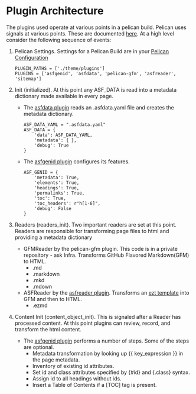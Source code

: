 # Plugin Architecture

The plugins used operate at various points in a pelican build.
Pelican uses signals at various points. These are documented [here](https://docs.getpelican.com/en/latest/plugins.html#list-of-signals).
At a high level consider the following sequence of events:

1. Pelican Settings. Settings for a Pelican Build are in your [Pelican Configuration](../../pelicanconf.py)
    ~~~~
    PLUGIN_PATHS = ['./theme/plugins']
    PLUGINS = ['asfgenid', 'asfdata', 'pelican-gfm', 'asfreader', 'sitemap']
    ~~~~

2. Init (initialized). At this point any ASF_DATA is read into a metadata dictionary made available in every page.

    - The [asfdata plugin](./asfdata.py) reads an .asfdata.yaml file and creates the metadata dictionary.
        ~~~~
        ASF_DATA_YAML = ".asfdata.yaml"
        ASF_DATA = {
            'data': ASF_DATA_YAML,
            'metadata': { },
            'debug': True
        }
        ~~~~
    - The [asfgenid plugin](./asfgenid.py) configures its features.
        ~~~~
        ASF_GENID = {
            'metadata': True,
            'elements': True,
            'headings': True,
            'permalinks': True,
            'toc': True,
            'toc_headers': r"h[1-6]",
            'debug': False
        }
        ~~~~    
3. Readers (readers_init). Two important readers are set at this point. Readers are responsible for transforming page files to html and
    providing a metadata dictionary
    - GFMReader by the pelican-gfm plugin. This code is in a private repository - ask Infra. Transforms GitHub Flavored Markdown(GFM) to HTML.
        * .md
        * .markdown
        * .mkd
        * .mdown
    - ASFReader by the [asfreader plugin](./asfreader.py). Transforms an [ezt template](https://github.com/gstein/ezt) into GFM and then to HTML.
        * .ezmd
4. Content Init (content_object_init). This is signaled after a Reader has processed content.
    At this point plugins can review, record, and transform the html content.
    - The [asfgenid plugin](./asfgenid.py) performs a number of steps. Some of the steps are optional.
        * Metadata transformation by looking up {{ key_expression }} in the page metadata.
        * Inventory of existing id attributes.
        * Set id and class attributes specified by {#id} and {.class} syntax.
        * Assign id to all headings without ids.
        * Insert a Table of Contents if a [TOC] tag is present.
